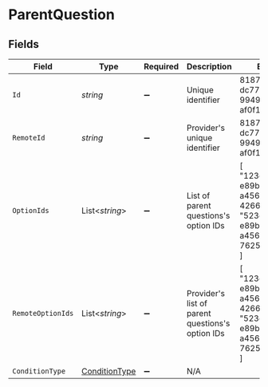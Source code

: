 # ParentQuestion


## Fields

| Field                                                                              | Type                                                                               | Required                                                                           | Description                                                                        | Example                                                                            |
| ---------------------------------------------------------------------------------- | ---------------------------------------------------------------------------------- | ---------------------------------------------------------------------------------- | ---------------------------------------------------------------------------------- | ---------------------------------------------------------------------------------- |
| `Id`                                                                               | *string*                                                                           | :heavy_minus_sign:                                                                 | Unique identifier                                                                  | 8187e5da-dc77-475e-9949-af0f1fa4e4e3                                               |
| `RemoteId`                                                                         | *string*                                                                           | :heavy_minus_sign:                                                                 | Provider's unique identifier                                                       | 8187e5da-dc77-475e-9949-af0f1fa4e4e3                                               |
| `OptionIds`                                                                        | List<*string*>                                                                     | :heavy_minus_sign:                                                                 | List of parent questions's option IDs                                              | [<br/>"123e4567-e89b-12d3-a456-426614174000",<br/>"523e1234-e89b-fdd2-a456-762545121101"<br/>] |
| `RemoteOptionIds`                                                                  | List<*string*>                                                                     | :heavy_minus_sign:                                                                 | Provider's list of parent questions's option IDs                                   | [<br/>"123e4567-e89b-12d3-a456-426614174000",<br/>"523e1234-e89b-fdd2-a456-762545121101"<br/>] |
| `ConditionType`                                                                    | [ConditionType](../../Models/Components/ConditionType.md)                          | :heavy_minus_sign:                                                                 | N/A                                                                                |                                                                                    |